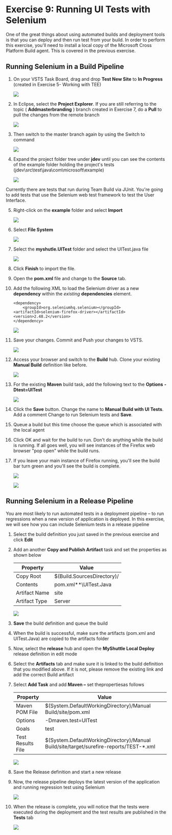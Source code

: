 
# Exercise 9: Running UI Tests with Selenium

One of the great things about using automated builds and deployment tools is that you can deploy and then run test from your build. In order to perform this exercise, you&#39;ll need to install a local copy of the Microsoft Cross Platform Build agent. This is covered in the previous exercise.

## Running Selenium in a Build Pipeline

1. On your VSTS Task Board, drag and drop **Test New Site** to **In Progress** (created in Exercise 5- Working with TEE)

    ![](https://github.com/hsachinraj/vsts-javavmlabs/blob/master/HoLs/images/selenium/image002.png?raw=true)

2. In Eclipse, select the **Project Explorer**. If you are still referring to the topic ( **Addmasterbranding** ) branch created in Exercise 7, do a **Pull** to pull the changes from the remote branch

    ![](https://github.com/hsachinraj/vsts-javavmlabs/blob/master/HoLs/images/selenium/image003.jpg?raw=true)

3. Then switch to the master branch again by using the Switch to command

    ![](https://github.com/hsachinraj/vsts-javavmlabs/blob/master/HoLs/images/selenium/image004.png?raw=true)

3. Expand the project folder tree under **jdev** until you can see the contents of the example folder holding the project&#39;s tests (jdev\src\test\java\com\microsoft\example)

    ![](https://github.com/hsachinraj/vsts-javavmlabs/blob/master/HoLs/images/selenium/image005.jpg?raw=true)


Currently there are tests that run during Team Build via JUnit. You&#39;re going to add tests that use the Selenium web test framework to test the User Interface.

5. Right-click on the **example** folder and select **Import**

    ![](https://github.com/hsachinraj/vsts-javavmlabs/blob/master/HoLs/images/selenium/image006.jpg?raw=true)

6. Select **File System**

    ![](https://github.com/hsachinraj/vsts-javavmlabs/blob/master/HoLs/images/selenium/image007.jpg?raw=true)

7. Select the **myshutle.UITest** folder and select the UITest.java file

    ![](https://github.com/hsachinraj/vsts-javavmlabs/blob/master/HoLs/images/selenium/image008.jpg?raw=true)

8. Click **Finish**  to import the file.
9. Open the **pom.xml** file and change to the **Source** tab.
10. Add the following XML to load the Selenium driver as a new **dependency** within the _existing_ **dependencies** element.

        <dependency>
            <groupId>org.seleniumhq.selenium></groupId>
        <artifactId>selenium-firefox-driver></artifactId>
        <version>2.48.2</version>
        </dependency>
        
        
    ![](https://github.com/hsachinraj/vsts-javavmlabs/blob/master/HoLs/images/selenium/image009.jpg?raw=true)

11. Save your changes. Commit and Push your changes to VSTS.

    ![](https://github.com/hsachinraj/vsts-javavmlabs/blob/master/HoLs/images/selenium/image010.jpg?raw=true)

12. Access your browser and switch to the **Build** hub. Clone your existing **Manual Build** definition like before.

    ![](https://github.com/hsachinraj/vsts-javavmlabs/blob/master/HoLs/images/selenium/image011.png?raw=true)


13. For the existing **Maven** build task, add the following text to the **Options**  **-Dtest=UITest**

    ![](https://github.com/hsachinraj/vsts-javavmlabs/blob/master/HoLs/images/selenium/image012.jpg?raw=true)


14. Click the **Save** button. Change the name to **Manual Build with UI Tests**. Add a comment Change to run Selenium tests and **Save**.
2. Queue a build but this time choose the queue which is associated with the local agent
3. Click OK and wait for the build to run. Don&#39;t do anything while the build is running. If all goes well, you will see instances of the Firefox web browser &quot;pop open&quot; while the build runs.
4. If you leave your main instance of Firefox running, you&#39;ll see the build bar turn green and you&#39;ll see the build is complete.

    ![](https://github.com/hsachinraj/vsts-javavmlabs/blob/master/HoLs/images/selenium/image013.jpg?raw=true)

     ![](https://github.com/hsachinraj/vsts-javavmlabs/blob/master/HoLs/images/selenium/image014.jpg?raw=true)

## Running Selenium in a Release Pipeline

You are most likely to run automated tests in a deployment pipeline – to run regressions when a new version of application is deployed. In this exercise, we will see how you can include Selenium tests in a release pipeline

1. Select the build definition you just saved in the previous exercise and click **Edit**
2. Add an another **Copy and Publish Artifact** task and set the properties as shown below

    | **Property** | **Value** |
    | --- | --- |
    | Copy Root | $(Build.SourcesDirectory)/ |
    | Contents | pom.xml\*\*\UITest.Java |
    | Artifact Name | site |
    | Artifact Type | Server |

    ![](https://github.com/hsachinraj/vsts-javavmlabs/blob/master/HoLs/images/selenium/image015.jpg?raw=true)


1. **Save** the build definition and queue the build
2. When the build is successful, make sure the artifacts (pom.xml and UITest.Java) are copied to the artifacts folder
3. Now, select the **release** hub and open the **MyShuttle Local Deploy** release definition in edit mode
4. Select the **Artifacts** tab and make sure it is linked to the build definition that you modified above. If it is not, please remove the existing link and add the correct Build artifact
5. Select **Add Task** and add **Maven –** set thepropertiesas follows

    | **Property** | **Value** |
    | --- | --- |
    | Maven POM File | $(System.DefaultWorkingDirectory)/Manual Build/site/pom.xml |
    | Options | -Dmaven.test=UITest |
    | Goals | test |
    | Test Results File | $(System.DefaultWorkingDirectory)/Manual Build/site/target/surefire-reports/TEST-\*.xml |

    ![](https://github.com/hsachinraj/vsts-javavmlabs/blob/master/HoLs/images/selenium/image016.jpg?raw=true)


1. Save the Release definition and start a new release
2. Now, the release pipeline deploys the latest version of the application and running regression test using Selenium

    ![](https://github.com/hsachinraj/vsts-javavmlabs/blob/master/HoLs/images/selenium/image017.jpg?raw=true)

1. When the release is complete, you will notice that the tests were executed during the deployment and the test results are published in the **Tests** tab

    ![](https://github.com/hsachinraj/vsts-javavmlabs/blob/master/HoLs/images/selenium/image018.jpg?raw=true)

 


 



 